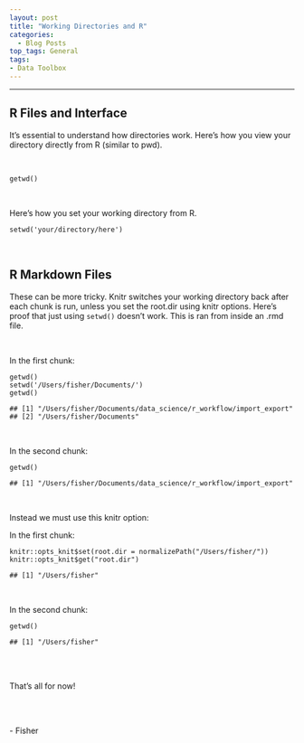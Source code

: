 ```yaml
---
layout: post
title: "Working Directories and R"
categories:
  - Blog Posts
top_tags: General
tags:
- Data Toolbox
---
```





<hr>

R Files and Interface
---------------------

It’s essential to understand how directories work. Here’s how you view
your directory directly from R (similar to pwd).

<br>

    getwd()

<br>

Here’s how you set your working directory from R.

    setwd('your/directory/here')


<br>

R Markdown Files
----------------

These can be more tricky. Knitr switches your working directory back
after each chunk is run, unless you set the root.dir using knitr
options. Here’s proof that just using `setwd()` doesn’t work. This is
ran from inside an .rmd file.

<br>

In the first chunk:
```
getwd()
setwd('/Users/fisher/Documents/')
getwd()
```

```
## [1] "/Users/fisher/Documents/data_science/r_workflow/import_export"
## [2] "/Users/fisher/Documents"
```

<br>

In the second chunk:

```
getwd()
```

```   
## [1] "/Users/fisher/Documents/data_science/r_workflow/import_export"
```

<br>

Instead we must use this knitr option:

In the first chunk:

    knitr::opts_knit$set(root.dir = normalizePath("/Users/fisher/")) 
    knitr::opts_knit$get("root.dir")  

    ## [1] "/Users/fisher"

<br> 

In the second chunk:

    getwd()

    ## [1] "/Users/fisher"

<br>
<br>


That’s all for now!

<br> 
<br>

\- Fisher

<br>
<br>
